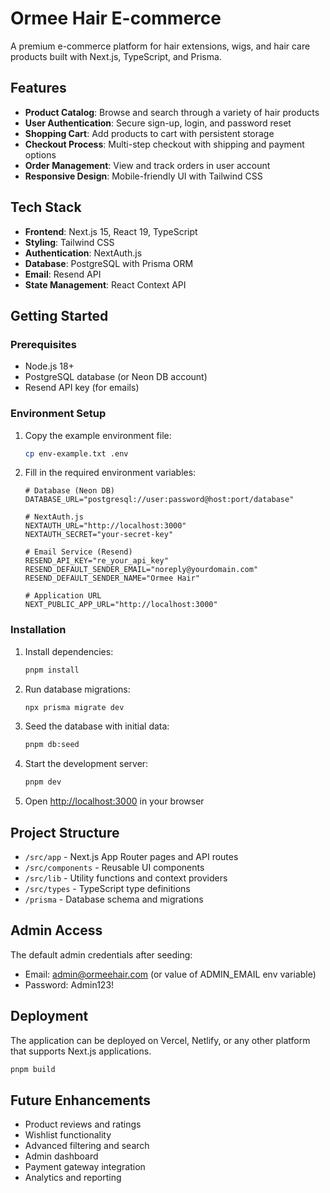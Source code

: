 # Ormee Hair E-commerce

A premium e-commerce platform for hair extensions, wigs, and hair care products built with Next.js, TypeScript, and Prisma.

## Features

- **Product Catalog**: Browse and search through a variety of hair products
- **User Authentication**: Secure sign-up, login, and password reset
- **Shopping Cart**: Add products to cart with persistent storage
- **Checkout Process**: Multi-step checkout with shipping and payment options
- **Order Management**: View and track orders in user account
- **Responsive Design**: Mobile-friendly UI with Tailwind CSS

## Tech Stack

- **Frontend**: Next.js 15, React 19, TypeScript
- **Styling**: Tailwind CSS
- **Authentication**: NextAuth.js
- **Database**: PostgreSQL with Prisma ORM
- **Email**: Resend API
- **State Management**: React Context API

## Getting Started

### Prerequisites

- Node.js 18+
- PostgreSQL database (or Neon DB account)
- Resend API key (for emails)

### Environment Setup

1. Copy the example environment file:
   ```bash
   cp env-example.txt .env
   ```

2. Fill in the required environment variables:
   ```
   # Database (Neon DB)
   DATABASE_URL="postgresql://user:password@host:port/database"

   # NextAuth.js
   NEXTAUTH_URL="http://localhost:3000"
   NEXTAUTH_SECRET="your-secret-key"

   # Email Service (Resend)
   RESEND_API_KEY="re_your_api_key"
   RESEND_DEFAULT_SENDER_EMAIL="noreply@yourdomain.com"
   RESEND_DEFAULT_SENDER_NAME="Ormee Hair"

   # Application URL
   NEXT_PUBLIC_APP_URL="http://localhost:3000"
   ```

### Installation

1. Install dependencies:
   ```bash
   pnpm install
   ```

2. Run database migrations:
   ```bash
   npx prisma migrate dev
   ```

3. Seed the database with initial data:
   ```bash
   pnpm db:seed
   ```

4. Start the development server:
   ```bash
   pnpm dev
   ```

5. Open [http://localhost:3000](http://localhost:3000) in your browser

## Project Structure

- `/src/app` - Next.js App Router pages and API routes
- `/src/components` - Reusable UI components
- `/src/lib` - Utility functions and context providers
- `/src/types` - TypeScript type definitions
- `/prisma` - Database schema and migrations

## Admin Access

The default admin credentials after seeding:
- Email: admin@ormeehair.com (or value of ADMIN_EMAIL env variable)
- Password: Admin123!

## Deployment

The application can be deployed on Vercel, Netlify, or any other platform that supports Next.js applications.

```bash
pnpm build
```

## Future Enhancements

- Product reviews and ratings
- Wishlist functionality
- Advanced filtering and search
- Admin dashboard
- Payment gateway integration
- Analytics and reporting
